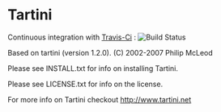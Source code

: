 # Tartini

Continuous integration with [Travis-Ci](https://travis-ci.org/quicky2000/qwt5_to_qwt6) : ![Build Status](https://travis-ci.org/quicky2000/tartini.svg?branch=master)

Based on tartini (version 1.2.0). (C) 2002-2007  Philip McLeod

Please see INSTALL.txt for info on installing Tartini.

Please see LICENSE.txt for info on the license.

For more info on Tartini checkout http://www.tartini.net
